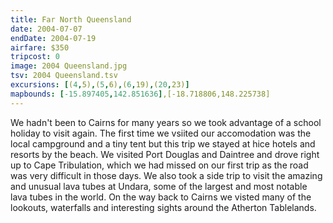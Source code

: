 ```yaml
---
title: Far North Queensland
date: 2004-07-07
endDate: 2004-07-19
airfare: $350
tripcost: 0
image: 2004 Queensland.jpg
tsv: 2004 Queensland.tsv
excursions: [(4,5),(5,6),(6,19),(20,23)]
mapbounds: [-15.897405,142.851636],[-18.718806,148.225738]
---
```

We hadn't been to Cairns for many years so we took advantage of a school holiday to visit again. The first time we vsiited our accomodation was the local campground and a tiny tent but this trip we stayed at hice hotels and resorts by the beach. We visited Port Douglas and Daintree and drove right up to Cape Tribulation, which we had missed on our first trip as the road was very difficult in those days. We also took a side trip to visit the amazing and unusual lava tubes at Undara, some of the largest and most notable lava tubes in the world. On the way back to Cairns we visted many of the lookouts, waterfalls and interesting sights around the Atherton Tablelands.
